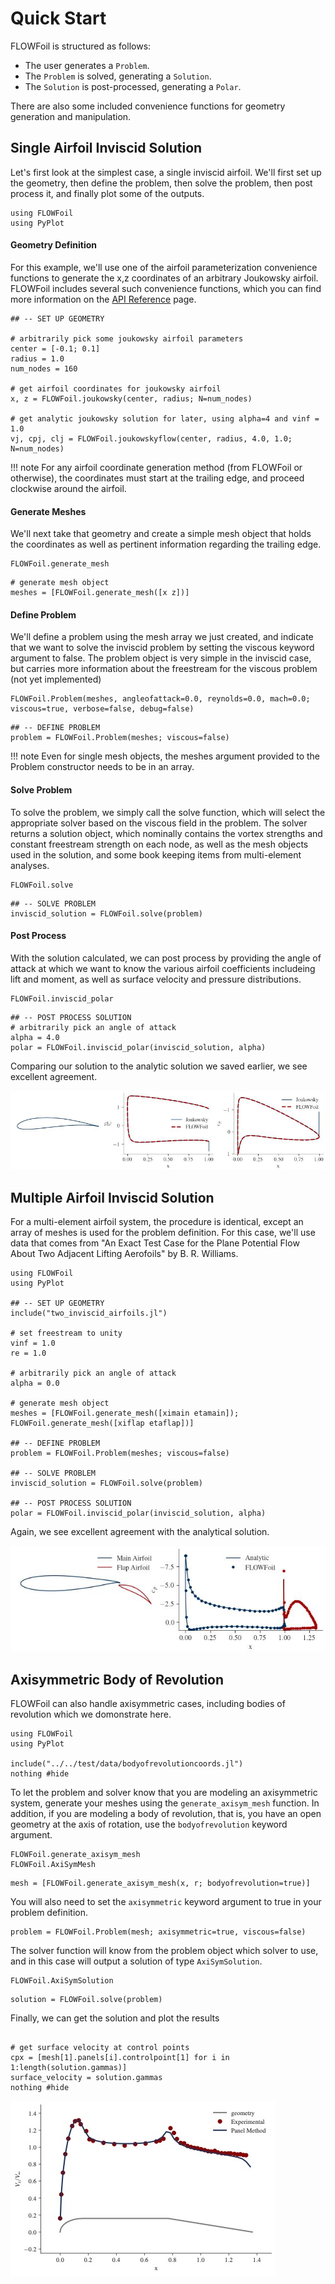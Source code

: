 # Quick Start

FLOWFoil is structured as follows:
 - The user generates a `Problem`.
 - The `Problem` is solved, generating a `Solution`.
 - The `Solution` is post-processed, generating a `Polar`.

There are also some included convenience functions for geometry generation and manipulation.

## Single Airfoil Inviscid Solution

Let's first look at the simplest case, a single inviscid airfoil.
We'll first set up the geometry, then define the problem, then solve the problem, then post process it, and finally plot some of the outputs.

```@setup singleaf
using FLOWFoil
using PyPlot
```

#### Geometry Definition

For this example, we'll use one of the airfoil parameterization convenience functions to generate the x,z coordinates of an arbitrary Joukowsky airfoil.
FLOWFoil includes several such convenience functions, which you can find more information on the [API Reference](@ref) page.

```@example singleaf
## -- SET UP GEOMETRY

# arbitrarily pick some joukowsky airfoil parameters
center = [-0.1; 0.1]
radius = 1.0
num_nodes = 160

# get airfoil coordinates for joukowsky airfoil
x, z = FLOWFoil.joukowsky(center, radius; N=num_nodes)

# get analytic joukowsky solution for later, using alpha=4 and vinf = 1.0
vj, cpj, clj = FLOWFoil.joukowskyflow(center, radius, 4.0, 1.0; N=num_nodes)
```

!!! note
    For any airfoil coordinate generation method (from FLOWFoil or otherwise), the coordinates must start at the trailing edge, and proceed clockwise around the airfoil.

#### Generate Meshes
We'll next take that geometry and create a simple mesh object that holds the coordinates as well as pertinent information regarding the trailing edge.

```@docs
FLOWFoil.generate_mesh
```

```@example singleaf
# generate mesh object
meshes = [FLOWFoil.generate_mesh([x z])]
```

#### Define Problem
We'll define a problem using the mesh array we just created, and indicate that we want to solve the inviscid problem by setting the viscous keyword argument to false.
The problem object is very simple in the inviscid case, but carries more information about the freestream for the viscous problem (not yet implemented)

```@docs
FLOWFoil.Problem(meshes, angleofattack=0.0, reynolds=0.0, mach=0.0; viscous=true, verbose=false, debug=false)
```

```@example singleaf
## -- DEFINE PROBLEM
problem = FLOWFoil.Problem(meshes; viscous=false)
```

!!! note
    Even for single mesh objects, the meshes argument provided to the Problem constructor needs to be in an array.

#### Solve Problem
To solve the problem, we simply call the solve function, which will select the appropriate solver based on the viscous field in the problem.
The solver returns a solution object, which nominally contains the vortex strengths and constant freestream strength on each node, as well as the mesh objects used in the solution, and some book keeping items from multi-element analyses.

```@docs
FLOWFoil.solve
```

```@example singleaf
## -- SOLVE PROBLEM
inviscid_solution = FLOWFoil.solve(problem)
```

#### Post Process
With the solution calculated, we can post process by providing the angle of attack at which we want to know the various airfoil coefficients includeing lift and moment, as well as surface velocity and pressure distributions.

```@docs
FLOWFoil.inviscid_polar
```

```@example singleaf
## -- POST PROCESS SOLUTION
# arbitrarily pick an angle of attack
alpha = 4.0
polar = FLOWFoil.inviscid_polar(inviscid_solution, alpha)
```

Comparing our solution to the analytic solution we saved earlier, we see excellent agreement.

![](joukowsky.jpg)



## Multiple Airfoil Inviscid Solution

For a multi-element airfoil system, the procedure is identical, except an array of meshes is used for the problem definition.
For this case, we'll use data that comes from "An Exact Test Case for the Plane Potential Flow About Two Adjacent Lifting Aerofoils" by B. R. Williams.

```@example
using FLOWFoil
using PyPlot

## -- SET UP GEOMETRY
include("two_inviscid_airfoils.jl")

# set freestream to unity
vinf = 1.0
re = 1.0

# arbitrarily pick an angle of attack
alpha = 0.0

# generate mesh object
meshes = [FLOWFoil.generate_mesh([ximain etamain]); FLOWFoil.generate_mesh([xiflap etaflap])]

## -- DEFINE PROBLEM
problem = FLOWFoil.Problem(meshes; viscous=false)

## -- SOLVE PROBLEM
inviscid_solution = FLOWFoil.solve(problem)

## -- POST PROCESS SOLUTION
polar = FLOWFoil.inviscid_polar(inviscid_solution, alpha)

```

Again, we see excellent agreement with the analytical solution.

![](two_inviscid_airfoils.jpg)


## Axisymmetric Body of Revolution

FLOWFoil can also handle axisymmetric cases, including bodies of revolution which we domonstrate here.

```@example bor
using FLOWFoil
using PyPlot

include("../../test/data/bodyofrevolutioncoords.jl")
nothing #hide
```

To let the problem and solver know that you are modeling an axisymmetric system, generate your meshes using the `generate_axisym_mesh` function.
In addition, if you are modeling a body of revolution, that is, you have an open geometry at the axis of rotation, use the `bodyofrevolution` keyword argument.

```@docs
FLOWFoil.generate_axisym_mesh
FLOWFoil.AxiSymMesh
```

```@example bor
mesh = [FLOWFoil.generate_axisym_mesh(x, r; bodyofrevolution=true)]
```

You will also need to set the `axisymmetric` keyword argument to true in your problem definition.
```@example bor
problem = FLOWFoil.Problem(mesh; axisymmetric=true, viscous=false)
```

The solver function will know from the problem object which solver to use, and in this case will output a solution of type `AxiSymSolution`.

```@docs
FLOWFoil.AxiSymSolution
```

```@example bor
solution = FLOWFoil.solve(problem)
```

Finally, we can get the solution and plot the results

```@example bor

# get surface velocity at control points
cpx = [mesh[1].panels[i].controlpoint[1] for i in 1:length(solution.gammas)]
surface_velocity = solution.gammas
nothing #hide
```

![](bodyofrevolution.jpg)
